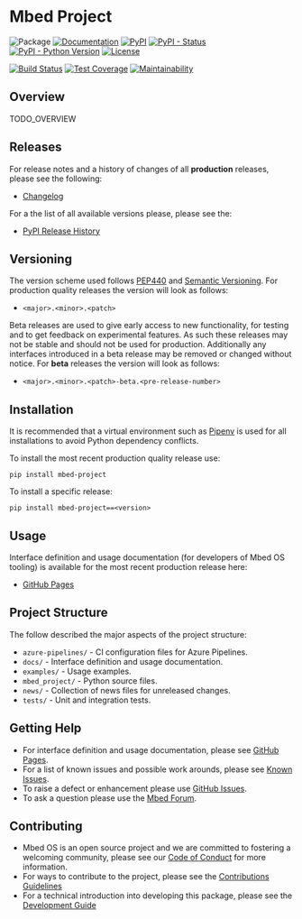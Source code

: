 # Mbed Project

![Package](https://img.shields.io/badge/Package-mbed--project-lightgrey)
[![Documentation](https://img.shields.io/badge/Documentation-GitHub_Pages-blue)](https://armmbed.github.io/mbed-project)
[![PyPI](https://img.shields.io/pypi/v/mbed-project)](https://pypi.org/project/mbed-project/)
[![PyPI - Status](https://img.shields.io/pypi/status/mbed-project)](https://pypi.org/project/mbed-project/)
[![PyPI - Python Version](https://img.shields.io/pypi/pyversions/mbed-project)](https://pypi.org/project/mbed-project/)
[![License](https://img.shields.io/badge/License-Apache%202.0-blue.svg)](https://github.com/ARMmbed/mbed-project/blob/master/LICENSE)

[![Build Status](https://dev.azure.com/mbed-tools/mbed-project/_apis/build/status/Build%20and%20Release?branchName=master&stageName=CI%20Checkpoint)](https://dev.azure.com/mbed-tools/mbed-project/_build/latest?definitionId=TODO_AZURE&branchName=master)
[![Test Coverage](https://codecov.io/gh/ARMmbed/mbed-project/branch/master/graph/badge.svg)](https://codecov.io/gh/ARMmbed/mbed-project)
[![Maintainability]()](TODO_CODE_CLIMATE)

## Overview

TODO_OVERVIEW

## Releases

For release notes and a history of changes of all **production** releases, please see the following:

- [Changelog](https://github.com/ARMmbed/mbed-project/blob/master/CHANGELOG.md)

For a the list of all available versions please, please see the:

- [PyPI Release History](https://pypi.org/project/mbed-project/#history)

## Versioning

The version scheme used follows [PEP440](https://www.python.org/dev/peps/pep-0440/) and 
[Semantic Versioning](https://semver.org/). For production quality releases the version will look as follows:

- `<major>.<minor>.<patch>`

Beta releases are used to give early access to new functionality, for testing and to get feedback on experimental 
features. As such these releases may not be stable and should not be used for production. Additionally any interfaces
introduced in a beta release may be removed or changed without notice. For **beta** releases the version will look as
follows:

- `<major>.<minor>.<patch>-beta.<pre-release-number>`

## Installation

It is recommended that a virtual environment such as [Pipenv](https://github.com/pypa/pipenv/blob/master/README.md) is
used for all installations to avoid Python dependency conflicts.

To install the most recent production quality release use:

```
pip install mbed-project
```

To install a specific release:

```
pip install mbed-project==<version>
```

## Usage

Interface definition and usage documentation (for developers of Mbed OS tooling) is available for the most recent
production release here:

- [GitHub Pages](https://armmbed.github.io/mbed-project)

## Project Structure

The follow described the major aspects of the project structure:

- `azure-pipelines/` - CI configuration files for Azure Pipelines.
- `docs/` - Interface definition and usage documentation.
- `examples/` - Usage examples.
- `mbed_project/` - Python source files.
- `news/` - Collection of news files for unreleased changes.
- `tests/` - Unit and integration tests.

## Getting Help

- For interface definition and usage documentation, please see [GitHub Pages](https://armmbed.github.io/mbed-project).
- For a list of known issues and possible work arounds, please see [Known Issues](KNOWN_ISSUES.md).
- To raise a defect or enhancement please use [GitHub Issues](https://github.com/ARMmbed/mbed-project/issues).
- To ask a question please use the [Mbed Forum](https://forums.mbed.com/).

## Contributing

- Mbed OS is an open source project and we are committed to fostering a welcoming community, please see our
  [Code of Conduct](https://github.com/ARMmbed/mbed-project/blob/master/CODE_OF_CONDUCT.md) for more information.
- For ways to contribute to the project, please see the [Contributions Guidelines](https://github.com/ARMmbed/mbed-project/blob/master/CONTRIBUTING.md)
- For a technical introduction into developing this package, please see the [Development Guide](https://github.com/ARMmbed/mbed-project/blob/master/DEVELOPMENT.md)
